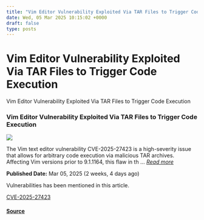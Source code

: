 ```yaml
---
title: "Vim Editor Vulnerability Exploited Via TAR Files to Trigger Code Execution"
date: Wed, 05 Mar 2025 10:15:02 +0000
draft: false
type: posts
---
```

# Vim Editor Vulnerability Exploited Via TAR Files to Trigger Code Execution





 Vim Editor Vulnerability Exploited Via TAR Files to Trigger Code Execution 

### Vim Editor Vulnerability Exploited Via TAR Files to Trigger Code Execution

![](https://upload.cvefeed.io/news/33545/thumbnail.jpg)

The Vim text editor vulnerability CVE-2025-27423 is a high-severity issue that allows for arbitrary code execution via malicious TAR archives. Affecting Vim versions prior to 9.1.1164, this flaw in th ... [_Read more_](https://cybersecuritynews.com/vim-editor-vulnerability-exploited/)

**Published Date:** Mar 05, 2025 (2 weeks, 4 days ago)

Vulnerabilities has been mentioned in this article.

[CVE-2025-27423](https://cvefeed.io/vuln/detail/CVE-2025-27423)

#### [Source](https://cybersecuritynews.com/vim-editor-vulnerability-exploited/)

